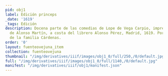 ```yaml
---
pid: obj1
label: Edición princeps
_date: '1619'
_tags: Edición
description: Docena parte de las comedias de Lope de Vega Carpio, impreso por la Viuda
  de Alonso Martín, a costa del librero Alonso Pérez, Madrid, 1619. Portada del escudo
  de la familia Cárdenas.
order: '0'
layout: fuenteovejuna_item
collection: fuenteovejuna
thumbnail: "/img/derivatives/iiif/images/obj1_0/full/250,/0/default.jpg"
full: "/img/derivatives/iiif/images/obj1_0/full/1140,/0/default.jpg"
manifest: "/img/derivatives/iiif/obj1/manifest.json"
---
```


